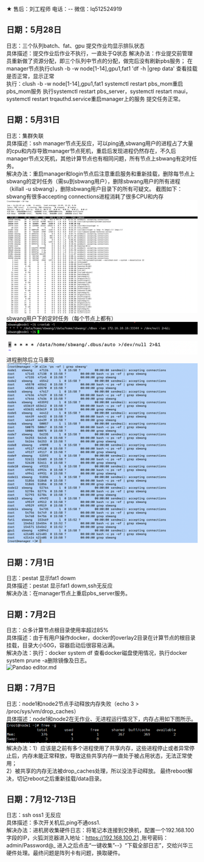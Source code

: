 ★ 售后：刘工程师  电话：--  微信：lq512524919   

## 日期：5月28日    
日志：三个队列batch、fat、gpu 提交作业均显示排队状态   
具体描述：提交作业后作业不执行，一直处于Q状态
解决办法：作业提交前管理员重新做了资源分配，即三个队列中节点的分配，做完后没有刷新pbs服务；
         在manager节点执行clush -b -w node[1-14],gpu1,fat1 'df -h |grep data' 查看挂载是否正常，显示正常   
         执行：clush -b -w node[1-14],gpu1,fat1 systemctl restart pbs_mom重启pbs_mom服务
         执行systemctl restart pbs_server，systemctl restart maui，systemctl restart trqauthd.service重启manager上的服务
         提交任务正常。

  ## 日期：5月31日    
日志：集群失联   
具体描述：ssh manager节点无反应，可以ping通,sbwang用户的进程占了大量的cpu和内存导致manager节点死机，重启后发现进程仍然存在，不久后manager节点又死机，其他计算节点也有相同问题，所有节点上sbwang有定时任务。   
解决办法：重启manager和login节点后注意重启服务和重新挂载，删除每节点上sbwang的定时任务（需su到sbwang用户），删除sbwang用户的所有进程（killall -u sbwang），删除sbwang用户目录下的所有可疑文。                 截图如下：   
         sbwang有很多accepting connections进程消耗了很多CPU和内存
![Pandao editor.md](https://raw.githubusercontent.com/xjtu-omics/cluster/main/pictures/PID.png "Pandao editor.md")   
         sbwang用户下的定时任务（每个节点上都有）   
![Pandao editor.md](https://raw.githubusercontent.com/xjtu-omics/cluster/main/pictures/crontab.png "Pandao editor.md")   
           
![Pandao editor.md](https://raw.githubusercontent.com/xjtu-omics/cluster/main/pictures/crontab1.png "Pandao editor.md")    
         进程删除后立马重现   
![Pandao editor.md](https://raw.githubusercontent.com/xjtu-omics/cluster/main/pictures/nodes.png "Pandao editor.md")    


## 日期：7月1日    
日志：pestat 显示fat1 dowm   
具体描述：pestat 显示fat1 dowm,ssh无反应      
解决办法：在manager节点上重启pbs_server服务。   

## 日期：7月2日    
日志：众多计算节点根目录使用率超过85%    
具体描述：由于有用户操作docker，docker的overlay2目录在计算节点的根目录挂载，目录大小50G，容器启动后很容易沾满。     
解决办法：执行：docker system df 查看docker磁盘使用情况，执行docker system prune -a删除镜像及日志。   
![Pandao editor.md](https://raw.githubusercontent.com/xjtu-omics/cluster/main/pictures/storage.png "Pandao editor.md")    

## 日期：7月7日    
日志：node1和node2节点手动释放内存失败（echo 3 > /proc/sys/vm/drop_caches）   
具体描述：node1和node2在无作业、无进程运行情况下，内存占用如下图所示。   
![Pandao editor.md](https://raw.githubusercontent.com/xjtu-omics/cluster/main/pictures/node1.png "Pandao editor.md")    
解决办法：1）应该是之前有多个进程使用了共享内存，这些进程停止或者异常停止后，内存未能正常释放，导致这些共享内存一直处于被占用状态，无法正常使用；    
         2）被共享的内存无法被drop_caches处理，所以没法手动释放。
         最终reboot解决，切记reboot之后重新挂载/data目录。    
        
## 日期：7月12-713日    
日志：ssh oss1 无反应   
具体描述：多次开关机后,ping不通oss1.   
解决办法：进机房收集硬件日志：将笔记本连接到交换机，配置一个192.168.100字段的IP，火狐浏览器进入地址：https://192.168.100.21 ,账号密码：admin/Password@_ 进入之后点击“一键收集”--》“下载全部日志”，交给兴华三硬件处理。最终问题是阵列卡有问题，换取硬件。    

